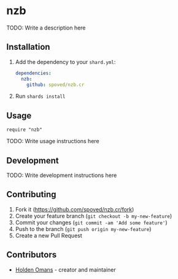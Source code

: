 # nzb

TODO: Write a description here

## Installation

1. Add the dependency to your `shard.yml`:

   ```yaml
   dependencies:
     nzb:
       github: spoved/nzb.cr
   ```

2. Run `shards install`

## Usage

```crystal
require "nzb"
```

TODO: Write usage instructions here

## Development

TODO: Write development instructions here

## Contributing

1. Fork it (<https://github.com/spoved/nzb.cr/fork>)
2. Create your feature branch (`git checkout -b my-new-feature`)
3. Commit your changes (`git commit -am 'Add some feature'`)
4. Push to the branch (`git push origin my-new-feature`)
5. Create a new Pull Request

## Contributors

- [Holden Omans](https://github.com/kalinon) - creator and maintainer
